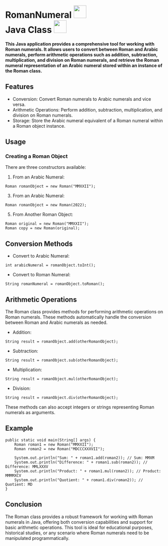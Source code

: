 # RomanNumeral <img src="https://github.com/user-attachments/assets/0de35ab3-9e32-4261-9dd8-b715dfe3d1d1" height="40"/> <br>Java Class <img src="https://github.com/user-attachments/assets/c1b0638f-718a-4e81-9c0b-0c8401b13df0" height="40"/>

**This Java application provides a comprehensive tool for working with Roman numerals. It allows users to convert between Roman and Arabic numerals, perform arithmetic operations such as addition, subtraction, multiplication, and division on Roman numerals, and retrieve the Roman numeral representation of an Arabic numeral stored within an instance of the Roman class.**


## Features
* Conversion: Convert Roman numerals to Arabic numerals and vice versa.
* Arithmetic Operations: Perform addition, subtraction, multiplication, and division on Roman numerals.
* Storage: Store the Arabic numeral equivalent of a Roman numeral within a Roman object instance.

## Usage
### Creating a Roman Object
There are three constructors available:
1. From an Arabic Numeral:<br>
```
Roman romanObject = new Roman("MMXXII");
```
3. From an Arabic Numeral:<br>
```
Roman romanObject = new Roman(2022);
```
5. From Another Roman Object:<br>
```
Roman original = new Roman("MMXXII");
Roman copy = new Roman(original);
```

## Conversion Methods
* Convert to Arabic Numeral:
```
int arabicNumeral = romanObject.toInt();
```
* Convert to Roman Numeral:
```
String romanNumeral = romanObject.toRoman();
```

## Arithmetic Operations
The Roman class provides methods for performing arithmetic operations on Roman numerals. These methods automatically handle the conversion between Roman and Arabic numerals as needed.
* Addition:
```
String result = romanObject.add(otherRomanObject);
```
* Subtraction:
```
String result = romanObject.sub(otherRomanObject);
```
* Multiplication:
```
String result = romanObject.mul(otherRomanObject);
```
* Division:
```
String result = romanObject.div(otherRomanObject);
```

These methods can also accept integers or strings representing Roman numerals as arguments.

## Example
```
public static void main(String[] args) {
    Roman roman1 = new Roman("MMXXII");
    Roman roman2 = new Roman("MDCCCXXXVII");

    System.out.println("Sum: " + roman1.add(roman2)); // Sum: MMXM
    System.out.println("Difference: " + roman1.sub(roman2)); // Difference: MMLXXXV
    System.out.println("Product: " + roman1.mul(roman2)); // Product: MMMMXCV
    System.out.println("Quotient: " + roman1.div(roman2)); // Quotient: MD
}
```

## Conclusion
The Roman class provides a robust framework for working with Roman numerals in Java, offering both conversion capabilities and support for basic arithmetic operations. This tool is ideal for educational purposes, historical studies, or any scenario where Roman numerals need to be manipulated programmatically.


